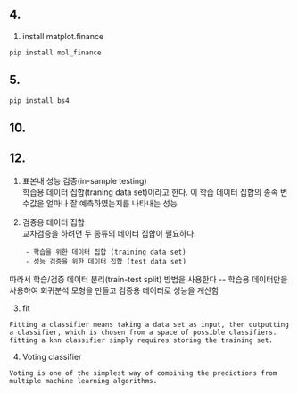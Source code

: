 

## 4. 

1. install matplot.finance
```
pip install mpl_finance

```

## 5.
```
pip install bs4
```

## 10. 

## 12.
1. 표본내 성능 검증(in-sample testing)  
학습용 데이터 집합(traning data set)이라고 한다. 이 학습 데이터 집합의 종속 변수값을 얼마나 잘 예측하였는지를 나타내는 성능 

2. 검증용 데이터 집합  
교차검증을 하려면 두 종류의 데이터 집합이 필요하다.
```
	- 학습을 위한 데이터 집합 (training data set)
	- 성능 검증을 위한 데이터 집합 (test data set)
```
따라서 학습/검증 데이터 분리(train-test split) 방법을 사용한다 
-- 학습용 데이터만을 사용하여 회귀분석 모형을 만들고 검증용 데이터로 성능을 계산함

3. fit 
```
Fitting a classifier means taking a data set as input, then outputting a classifier, which is chosen from a space of possible classifiers.
fitting a knn classifier simply requires storing the training set.
```

4. Voting classifier
```
Voting is one of the simplest way of combining the predictions from multiple machine learning algorithms. 
```